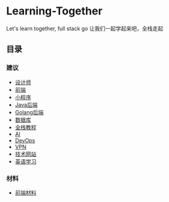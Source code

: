 # Learning-Together
Let's learn together, full stack go
让我们一起学起来吧，全栈走起

## 目录
### 建议
- [设计师](./suggestions/ui-designer.md)
- [前端](./suggestions/front-end.md)
- [小程序](./suggestions/mini-program.md)
- [Java后端](./suggestions/back-end-java.md)
- [Golang后端](./suggestions/back-end-golang.md)
- [数据库](./suggestions/database.md)
- [全栈教程](./suggestions/full-stack.md)
- [AI](./suggestions/AI.md)
- [DevOps](./suggestions/dev-ops.md)
- [VPN](./suggestions/vpn.md)
- [技术网站](./suggestions/tech-websites.md)
- [英语学习](./suggestions/English.md)

### 材料
- [前端材料](./materials/front-end/index.md)






